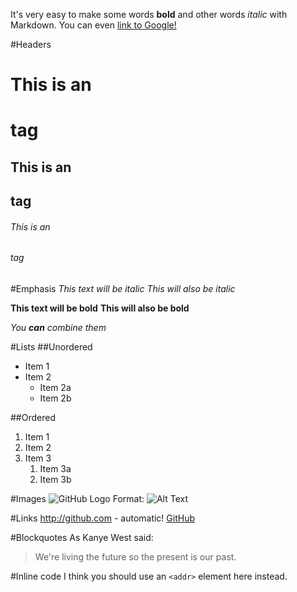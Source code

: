 It's very easy to make some words **bold** and other words *italic* with Markdown. You can even [link to Google!](http://google.com)

#Headers
# This is an <h1> tag
## This is an <h2> tag
###### This is an <h6> tag


#Emphasis
*This text will be italic*
_This will also be italic_

**This text will be bold**
__This will also be bold__

_You **can** combine them_


#Lists
##Unordered
* Item 1
* Item 2
  * Item 2a
  * Item 2b


##Ordered
1. Item 1
1. Item 2
1. Item 3
   1. Item 3a
   1. Item 3b


#Images
![GitHub Logo](/images/logo.png)
Format: ![Alt Text](url)


#Links
http://github.com - automatic!
[GitHub](http://github.com)


#Blockquotes
As Kanye West said:

> We're living the future so
> the present is our past.


#Inline code
I think you should use an
`<addr>` element here instead.
